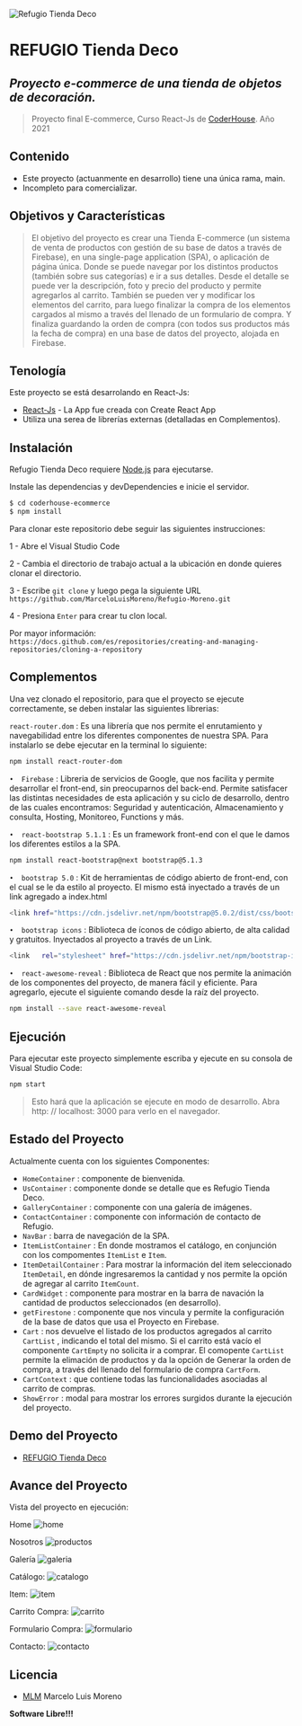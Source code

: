 ![Refugio Tienda Deco](https://github.com/MarceloLuisMoreno/Refugio-Moreno/blob/main/public/refugio.png?raw=true)
# REFUGIO Tienda Deco 
## _Proyecto e-commerce de una tienda de objetos de decoración._
> Proyecto final E-commerce, Curso React-Js de [CoderHouse](https://www.coderhouse.com/). Año 2021 

## Contenido
- Este proyecto (actuanmente en desarrollo) tiene una única rama, main.
- Incompleto para comercializar.

## Objetivos y Características

> El objetivo del proyecto es crear una Tienda  E-commerce  (un sistema de venta de productos con gestión de 
> su base de datos a través de Firebase), en una single-page application (SPA), o aplicación de página única. 
>Donde se puede navegar por los distintos productos (también sobre sus categorías)
>e ir a sus detalles. Desde el detalle se puede ver la descripción, foto y precio del producto y permite 
>agregarlos al carrito. También se pueden ver y modificar los elementos del carrito, para luego finalizar la compra de
>los elementos cargados al mismo a través del llenado de un formulario de compra. Y finaliza guardando la orden
>de compra (con todos sus productos más la fecha de compra) en una base de datos del proyecto, alojada en Firebase.


## Tenología

Este proyecto se está desarrolando en React-Js:

- [React-Js](https://create-react-app.dev/) - La App fue creada con Create React App
- Utiliza una serea de librerías externas (detalladas en Complementos).

## Instalación

Refugio Tienda Deco requiere [Node.js](https://nodejs.org/en/) para ejecutarse.

Instale las dependencias y devDependencies e inicie el servidor.

```sh
$ cd coderhouse-ecommerce
$ npm install

```

Para clonar este repositorio debe seguir las siguientes instrucciones:

1 - Abre el Visual Studio Code

2 - Cambia el directorio de trabajo actual a la ubicación en donde quieres clonar el directorio.

3 - Escribe `git clone` y luego pega la siguiente URL `https://github.com/MarceloLuisMoreno/Refugio-Moreno.git`

4 - Presiona `Enter` para crear tu clon local.

Por mayor información: `https://docs.github.com/es/repositories/creating-and-managing-repositories/cloning-a-repository`

## Complementos

Una vez clonado el repositorio, para que el proyecto se ejecute correctamente, se deben instalar las siguientes librerias:

`react-router.dom`  : Es una librería que nos permite el enrutamiento y navegabilidad entre los diferentes componentes de nuestra SPA. Para instalarlo se debe ejecutar en la terminal lo siguiente:

```sh
npm install react-router-dom
```

`•	Firebase`  : Libreria de servicios de Google, que nos facilita y permite desarrollar el front-end, sin preocuparnos del back-end. Permite satisfacer las distintas necesidades de esta aplicación y su ciclo de desarrollo, dentro de las cuales encontramos: Seguridad y autenticación, Almacenamiento y consulta, Hosting, Monitoreo, Functions y más.

`•	react-bootstrap 5.1.1`  : Es un framework front-end con el que le damos los diferentes estilos a la SPA.

```sh
npm install react-bootstrap@next bootstrap@5.1.3
```
`•	bootstrap 5.0`  : Kit de herramientas de código abierto de front-end, con el cual se le da estilo al proyecto. El mismo está inyectado a través de un link agregado a index.html

```sh
<link href="https://cdn.jsdelivr.net/npm/bootstrap@5.0.2/dist/css/bootstrap.min.css" rel="stylesheet" integrity="sha384-EVSTQN3/azprG1Anm3QDgpJLIm9Nao0Yz1ztcQTwFspd3yD65VohhpuuCOmLASjC" crossorigin="anonymous">
```

`•	bootstrap icons`  : Biblioteca de íconos de código abierto, de alta calidad y gratuitos. Inyectados al proyecto a través de un Link.

```sh
<link	rel="stylesheet" href="https://cdn.jsdelivr.net/npm/bootstrap-icons@1.5.0/font/bootstrap-icons.css"	/>
```

`•	react-awesome-reveal`  : Biblioteca de React que nos permite la animación de los componentes del proyecto, de manera fácil y eficiente. Para agregarlo, ejecute el siguiente comando desde la raíz del proyecto.

```sh
npm install --save react-awesome-reveal
```

## Ejecución

Para ejecutar este proyecto simplemente escriba y ejecute en su consola de Visual Studio Code:

```sh
npm start
```
>Esto hará que la aplicación se ejecute en modo de desarrollo.
>Abra http: // localhost: 3000 para verlo en el navegador.


## Estado del Proyecto

Actualmente cuenta con los siguientes Componentes: 
- `HomeContainer` : componente de bienvenida.
- `UsContainer` : componente donde se detalle que es Refugio Tienda Deco.
- `GalleryContainer` : componente con una galería de imágenes.
- `ContactContainer` : componente con información de contacto de Refugio.
- `NavBar` : barra de navegación de la SPA.
- `ItemListContainer` : En donde mostramos el catálogo, en conjunción con los compomentes `ItemList` e `Item`.
- `ItemDetailContainer` : Para mostrar la información del item seleccionado `ItemDetail`, en  dónde ingresaremos la cantidad y nos permite la opción de agregar al carrito `ItemCount`.
- `CardWidget` : componente para mostrar en la barra de navación la cantidad de productos seleccionados (en desarrollo).
- `getFirestone` : componente que nos vincula y permite la configuración de la base de datos que usa el Proyecto en Firebase.
- `Cart` : nos devuelve el listado de los productos agregados al carrito `CartList` , indicando el total del mismo. Si el carrito está vacío el componente `CartEmpty` no solicita ir a comprar. El comopente `CartList` permite la elimación de productos y da la opción de Generar la orden de compra, a través del llenado del formulario de compra `CartForm`.
- `CartContext` : que contiene todas las funcionalidades asociadas al carrito de compras.
- `ShowError` : modal para mostrar los errores surgidos durante la ejecución del proyecto.

## Demo del Proyecto
- [REFUGIO Tienda Deco](https://refugio-tiendadeco-marceloluismoreno.netlify.app/)

## Avance del Proyecto

Vista del proyecto en ejecución:

Home
![home](https://github.com/MarceloLuisMoreno/Refugio-Moreno/blob/main/public/assets/avanceProyecto/home.png?raw=true)

Nosotros
![productos](https://github.com/MarceloLuisMoreno/Refugio-Moreno/blob/main/public/assets/avanceProyecto/nosotros.png?raw=true)

Galería
![galeria](https://github.com/MarceloLuisMoreno/Refugio-Moreno/blob/main/public/assets/avanceProyecto/galeria.png?raw=true)

Catálogo:
![catalogo](https://github.com/MarceloLuisMoreno/Refugio-Moreno/blob/main/public/assets/avanceProyecto/catalogo.png?raw=true)

Item:
![item](https://github.com/MarceloLuisMoreno/Refugio-Moreno/blob/main/public/assets/avanceProyecto/item.png?raw=true)

Carrito Compra:
![carrito](https://github.com/MarceloLuisMoreno/Refugio-Moreno/blob/main/public/assets/avanceProyecto/carrito.png?raw=true)

Formulario Compra:
![formulario](https://github.com/MarceloLuisMoreno/Refugio-Moreno/blob/main/public/assets/avanceProyecto/formularioCompra.png?raw=true)

Contacto:
![contacto](https://github.com/MarceloLuisMoreno/Refugio-Moreno/blob/main/public/assets/avanceProyecto/contacto.png?raw=true)
## Licencia

- [MLM](https://www.linkedin.com/in/marceloluismoreno/)
Marcelo Luis Moreno

**Software Libre!!!**
